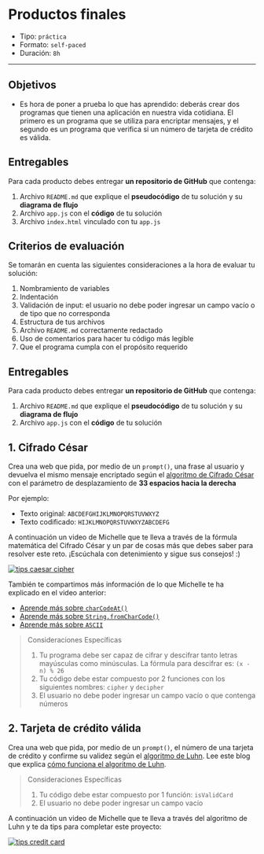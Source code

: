 # Productos finales

- Tipo: `práctica`
- Formato: `self-paced`
- Duración: `8h`

***

## Objetivos

- Es hora de poner a prueba lo que has aprendido: deberás crear dos programas
  que tienen una aplicación en nuestra vida cotidiana. El primero es un
  programa que se utiliza para encriptar mensajes, y el segundo es un programa
  que verifica si un número de tarjeta de crédito es válida.

## Entregables

Para cada producto debes entregar **un repositorio de GitHub** que
contenga:

1. Archivo `README.md` que explique el **pseudocódigo** de tu solución y su
   **diagrama de flujo**
2. Archivo `app.js` con el **código** de tu solución
3. Archivo `index.html` vinculado con tu `app.js`

## Criterios de evaluación

Se tomarán en cuenta las siguientes consideraciones a la hora de evaluar tu solución:

1. Nombramiento de variables
2. Indentación
3. Validación de input: el usuario no debe poder ingresar un campo vacío o de
   tipo que no corresponda
4. Estructura de tus archivos
5. Archivo `README.md` correctamente redactado
6. Uso de comentarios para hacer tu código más legible
7. Que el programa cumpla con el propósito requerido

## Entregables

Para cada producto debes entregar **un repositorio de GitHub** que
contenga:

1. Archivo `README.md` que explique el **pseudocódigo** de tu solución y su
   **diagrama de flujo**
2. Archivo `app.js` con el **código** de tu solución

## 1. Cifrado César

Crea una web que pida, por medio de un `prompt()`, una frase al usuario y
devuelva el mismo mensaje encriptado según el
[algoritmo de Cifrado César](https://en.wikipedia.org/wiki/Caesar_cipher)
con el parámetro de desplazamiento de **33 espacios hacia la derecha**

Por ejemplo:

- Texto original:   `ABCDEFGHIJKLMNOPQRSTUVWXYZ`
- Texto codificado: `HIJKLMNOPQRSTUVWXYZABCDEFG`

A continuación un video de Michelle que te lleva a través de la fórmula
matemática del Cifrado César y un par de cosas más que debes saber para
resolver este reto. ¡Escúchala con detenimiento y sigue sus consejos! :)

[![tips caesar cipher](https://img.youtube.com/vi/zd8eVrXhs7Y/0.jpg)](https://www.youtube.com/watch?v=zd8eVrXhs7Y)

También te compartimos más información de lo que Michelle te ha explicado en el
video anterior:

- [Aprende más sobre `charCodeAt()`](https://developer.mozilla.org/es/docs/Web/JavaScript/Referencia/Objetos_globales/String/charCodeAt)
- [Aprende más sobre `String.fromCharCode()`](https://developer.mozilla.org/es/docs/Web/JavaScript/Referencia/Objetos_globales/String/fromCharCode)
- [Aprende más sobre `ASCII`](http://conceptodefinicion.de/ascii/)

> Consideraciones Específicas
  > 1. Tu programa debe ser capaz de cifrar y descifrar tanto letras mayúsculas
  > como minúsculas. La fórmula para descifrar es: `(x - n) % 26`
  > 2. Tu código debe estar compuesto por 2 funciones con los siguientes
  > nombres: `cipher` y `decipher`
  > 3. El usuario no debe poder ingresar un campo vacío o que contenga números

## 2. Tarjeta de crédito válida

Crea una web que pida, por medio de un `prompt()`, el número de una tarjeta de
crédito y confirme su validez según el [algoritmo de Luhn](https://es.wikipedia.org/wiki/Algoritmo_de_Luhn).
Lee este blog que explica [cómo funciona el algoritmo de Luhn](http://www.quobit.mx/asi-funciona-el-algoritmo-de-luhn-para-generar-numeros-de-tarjetas-de-credito.html).

> Consideraciones Específicas
  >1. Tu código debe estar compuesto por 1 función: `isValidCard`
  >2. El usuario no debe poder ingresar un campo vacío

A continuación un video de Michelle que te lleva a través del algoritmo de Luhn
y te da tips para completar este proyecto:

[![tips credit card](https://img.youtube.com/vi/f0zL6Ot9y_w/0.jpg)](https://www.youtube.com/watch?v=f0zL6Ot9y_w)
